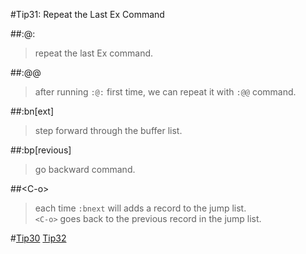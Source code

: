 #Tip31: Repeat the Last Ex Command  
  
##:@:  
>repeat the last Ex command.  
  
##:@@  
>after running `:@:` first time, we can repeat it with `:@@` command.  
  
##:bn[ext]  
>step forward through the buffer list.  
  
##:bp[revious]  
>go backward command.  
  
##&lt;C-o&gt;  
>each time `:bnext` will adds a record to the jump list.  
>`<C-o>` goes back to the previous record in the jump list.  
  
#[Tip30](tip30.md) [Tip32](tip32.md)
